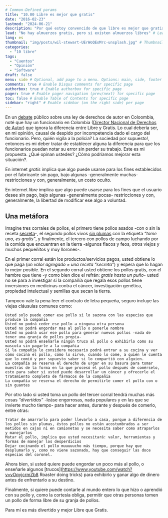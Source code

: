 ```yaml
---
# Common-Defined params
title: "10.00 Libre es mejor que gratis"
date: "2016-02-23"
lastmod: "2024-06-21"
description: "Por qué estoy convencido de que libre es mejor que gratis?"
lead: "No hay almuerzos gratis, pero si existen almuerzos libres" # Lead text
lang: es
thumbnail: "img/posts/wil-stewart-UErWoQEoMrc-unsplash.jpg" # Thumbnail image
categories:
  - "10 libre"
tags:
  - "Cuentos"    
  - "Opinión"
  - "Software"
draft: false
menu: side # Optional, add page to a menu. Options: main, side, footer
comments: true # Enable Disqus comments for specific page
authorbox: true # Enable authorbox for specific page
pager: true # Enable pager navigation (prev/next) for specific page
toc: false # Enable Table of Contents for specific page
sidebar: "right" # Enable sidebar (on the right side) per page
---
```


En un [debate](https://caracol.com.co/programa/2012/04/19/audios/1334861520_673102.html) público sobre una ley de derechos de autor en Coloombia, noté que hay un funcionario en Colombia ([Director Nacional de Derechos de Autor](https://www.derechodeautor.gov.co/es)) que ignora la diferencia entre Libre y Gratis. Lo cual debería ser, en mi opinión, causal de despido por incompetencia dado el cargo del funcionario. Pero, quién vigila a la policia? La sociedad por supuesto!, entonces es mi deber tratar de establecer alguna la diferencia para que los funcionarios puedan notar su error sin perder su trabajo. Este es mi propuesta. ¿Qué opinan ustedes? ¿Cómo podríamos mejorar esta situación?.

<!--more-->

En internet *gratis* implica que algo puede usarse para los fines establecidos por el fabricante sin pago, bajo algunas -generalmente muchas- restricciones y con, generalmente, un costo oculto.

En internet *libre* implica que algo puede usarse para los fines que el usuario desee sin pago, bajo algunas -generalmente pocas- restricciones y con, generalmente, la libertad de modificar ese algo a voluntad.

## Una metáfora

Imagine tres corrales de pollos, el primero tiene pollos asados -con o sin la receta [secreta](http://es.wikipedia.org/wiki/Kentucky_Fried_Chicken#Controversia)-, el segundo pollos vivos [sin plumas](www.elmundo.es/cronica/2002/345/1022488509.html) con la etiqueta *“tome uno, es gratis”*, y finalmente, el tercero con pollos de campo luchando por la comida que encuentran en la tierra -algunos flacos y feos, otros viejos y muchos pequeñitos y muy llorones-.

En el primer corral están los productos/servicios pagos, usted obtiene lo que paga (*un valor agregado = una receta “secreta”*) y espera que lo hagan lo mejor posible. En el segundo corral usted obtiene los pollos gratis, con el hambre que tiene -y como bien dice el refrán: *gratis hasta un puño*- usted no se para a investigar si la compañía que regala esos pollos tiene inversiones en medicinas contra el cáncer, investigación genética, propiedad intelectual y semillas que secan la tierra.

Tampoco vale la pena leer el contrato de letra pequeña, seguro incluye las viejas cláusulas comunes como:

    Usted solo puede comer ese pollo si lo sazona con las especias que produce la compañia
    Usted no podrá ceder ese pollo a ninguna otra persona
    Usted no podrá engordar mas al pollo o ponerle nombre
    Usted no podrá usar ese pollo para generar nuevos pollos -nada de tener una granja de pollos propia-
    Usted no podrá enseñarle ningún truco al pollo o exhibirlo como su mascota sin pagarle a la compañia
    Si la compañia lo considera necesario podrá entrar a su cocina y ver cómo cocina el pollo, cómo lo sirve, cuando lo come, a quién le cuenta que lo comió y por supuesto saber si lo compartió con alguien.
    La compañía se reserva el derecho de urgar en su basura para tomar muestras de la forma en la que procesó el pollo después de comérselo, esto para saber si usted puede desarrollar un cáncer y ofrecerle el tratamiento completo de fármacos de la compañia
    La compañía se reserva el derecho de permitirle comer el pollo con o sin guantes

Por otro lado si usted toma un pollo del tercer corral tendrá muchas más cosas *“divertidas”* -leáse engorrosas, nada populares y en las que se invierte mucho tiempo- para hacer antes, durante y después de comerlo, entre otras:

    Tratar de amarrarlo para poder llevarlo a casa, porque a diferencia de los pollos sin plumas, éstos pollos no están acostumbrados a ser metidos en cajas ni en camionetas y se necesita saber como atraparlos y manejarlos
    Matar el pollo, implica que usted necesitará: valor, herramientas y formas de manejar los desperdicios
    Dejar cocinando el pollo muuuuucho más tiempo, porque hay que desplumarlo y, como no viene sazonado, hay que conseguir las doce especias del coronel.

Ahora bien, si usted quiere puede engordar un poco más al pollo, o enseñarle algunos [trucos](https://www.youtube.com/watch?v=vOqyjcrmZb8 Roaster doing tricks) para exhibirlo y ganar algo de dinero antes de enfrentarlo a su destino. 

Finalmente, si quiere puede contarle al mundo entero lo que hizo o aprendió con su pollo y, como la cortesía obliga, permitir que otras personas tomen un pollo de forma libre de su granja de pollos.

Para mí es más divertido y mejor Libre que Gratis.